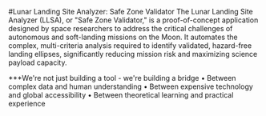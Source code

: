 #Lunar Landing Site Analyzer: Safe Zone Validator
The Lunar Landing Site Analyzer (LLSA), or "Safe Zone Validator," is a proof-of-concept application designed by space researchers to address the critical challenges of autonomous and soft-landing missions on the Moon. 
It automates the complex, multi-criteria analysis required to identify validated, hazard-free landing ellipses, significantly reducing mission risk and maximizing science payload capacity.

***We're not just building a tool - we're building a bridge
•	Between complex data and human understanding
•	Between expensive technology and global accessibility
•	Between theoretical learning and practical experience
